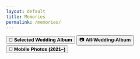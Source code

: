 ```yaml
---
layout: default
title: Memories
permalink: /memories/
---
```


<div class="modern-buttons">
  <button onclick="openInNewTab('https://rajeshphy.github.io/shaadi')">
    💑 <strong>Selected Wedding Album</strong>
  </button>
  <button onclick="openInNewTab('https://rajeshphy.github.io/w')">
    📷 <strong>All-Wedding-Album</strong>
  </button>
  <button onclick="openInNewTab('https://rajeshphy.github.io/Mobile')">
    📱 <strong>Mobile Photos (2021–)</strong>
  </button>
</div>

<script>
function openInNewTab(url) {
  const win = window.open(url, '_blank');
  if (win) win.focus();
}
</script>